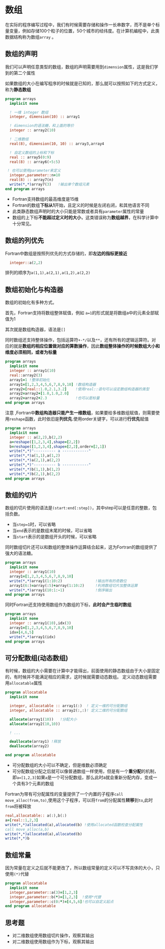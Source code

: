 # 数组

在实际的程序编写过程中，我们有时候需要存储和操作一长串数字，而不是单个标量变量，例如存储100个粒子的位置，50个城市的经纬度。在计算机编程中，此类数据结构称为数组`array` 。

## 数组的声明

我们可以声明任意类型的数组，数组的声明需要用到`dimension`属性，这是我们学到的第二个属性

如果数组的大小在编写程序的时候就是已知的，那么就可以按照如下的方式定义，称为**静态数组**

``` fortran
program arrays
  implicit none

  ! 一维 integer 数组
  integer, dimension(10) :: array1

  ! dimension的语法糖，和上面的等价
  integer :: array2(10)

  ! 二维数组 
  real(8), dimension(10, 10) :: array3,array4

  ! 自定义数组的上标和下标
  real :: array5(0:9)
  real(8) :: array6(-5:5)

 ! 也可以使用parameter来定义
  integer,parameter::n=10
  real(8) :: array7(n)
  write(*,*)array7(3)   !输出单个数组元素
end program arrays
```
-  Fortran支持数组的最高维度是15维
-  Fortran的数组**下标从1**开始，且定义的时候是左闭右闭，和其他语言不同
-  此类静态数组声明时的大小只能是常数或者具有`parameter`属性的常量
-  数组的上下标**不能超过定义时的大小**，这类错误称为**数组越界**，在科学计算中十分常见。

## 数组的列优先

Fortran中数组是按照列优先的方式存储的，即**左边的指标更接近**
``` fortran
  integer::a(2,2)
```
排列的顺序为`a(1,1),a(2,1),a(1,2),a(2,2)`

## 数组初始化与构造器

数组的初始化有多种方式。

首先，Fortran支持将数组整体赋值，例如 `a=1`的形式就是将数组a中的元素全部赋值为1

其次就是数组构造器，语法是`[]`

同时数组还支持整体操作，包括运算符`+-*/`以及`**`，还有所有的逻辑运算符。对应的就是**数组的相应位置做对应的算数操作**，因此**数组整体操作的时候数组大小和维度必须相同，或者为标量**
``` fortran
program arrays
  implicit none
  integer :: array1(10)
  real::array2(3)
  array1=1 !整体初始化
  array1=[1,2,3,4,5,6,7,8,9,10] !数组构造器
  array2=[real::1.0,2.1,3.2]    !使用real::语句可以设定数组构造器的类型
  array2=array2+[1.0,1.0,2.0]   
  array2=array2+2.3             !也可以是标量 
end program arrays
```
注意 ,Fortran中**数组构造器只能产生一维数组**，如果要给多维数组赋值，则需要使用`reshape`函数，此时依旧是**列优先**.使用order关键字，可以进行**行优先**赋值

``` fortran
program arrays
  implicit none
  integer :: a(2,2),b(2,2)
  a=reshape([1,2,3,4],shape=[2,2])
  b=reshape([1,2,3,4],shape=[2,2],order=[2,1])
  write(*,*)"---------- a ------------"
  write(*,*)a(1,1),a(1,2)
  write(*,*)a(2,1),a(2,2)
  write(*,*)"---------- b ------------"
  write(*,*)b(1,1),b(1,2)
  write(*,*)b(2,1),b(2,2)
end program arrays
```

## 数组的切片

数组的切片使用的语法是`(start:end[:step])`，其中step可以是任意的整数，包括负数。

- 当`step=1`时，可以省略
- 当`end`表示的是数组末尾的时候，可以省略
- 当`start`表示的是数组开头的时候，可以省略
  
同时数组切片还可以和数组的整体操作运算结合起来，这为Fortran的数组提供了强大的语法糖。

``` fortran
program arrays
  implicit none
  integer :: array1(10)
  array1=[1,2,3,4,5,6,7,8,9,10]
  write(*,*)array1(1:10:2)               !输出所有的奇数位
  array1(6:)=array(:5)+array(1:10:2)     !利用数组切片加整体运算
  write(*,*)array1(10:1:-1)              !倒序输出
end program arrays
```

同时Fortran还支持使用数组作为数组的下标，**此时会产生临时数组**

``` fortran
program arrays
  implicit none
  integer :: array1(10),idx(3)
  array1=[1,2,3,4,5,6,7,8,9,10]
  idx=[4,6,5]
  write(*,*)array1(idx) 
end program arrays
```
## 可分配数组(动态数组)

有时候，数组的大小需要在计算中才能得出，前面使用的静态数组由于大小是固定的，有时候并不能满足相应的需求，这时候就需要动态数组。
定义动态数组需要用`allocatable`属性

``` fortran
program allocatable
  implicit none

  integer, allocatable :: array1(:)  ! 定义一维的可分配数组
  integer, allocatable :: array2(:,:)! 定义二维的可分配数组

  allocate(array1(10))   !分配大小
  allocate(array2(10,10))

  ! ...

  deallocate(array1) !释放
  deallocate(array2)

end program allocatable
```

- 可分配数组的大小可以不确定，但是维数必须确定
- 可分配数组分配之后就可以像普通数组一样使用，但是有一个**重分配**的机制，即`a=[1,2,3]`如果`a`是一个可分配数组，那么此时a就会重新分配内存，变成一个具有3个元素的数组

Fortran为带有可分配属性的变量提供了一个内置的子程序`call move_alloc(from,to)`,使用这个子程序，可以将`from`的分配属性**转移**到`to`,此时`from`将被释放

``` fortran
real,allocatable:: a(:),b(:)
a=[real::1,2,3]
write(*,*)allocated(a),allocated(b) !使用allocated函数检查分配属性
call move_alloc(a,b)
write(*,*)allocated(a),allocated(b)
write(*,*)b
```

## 数组常量

因为常量在定义之后就不能更改了，所以数组常量的定义可以不写具体的大小，只使用`(*)`代替

``` fortran
program allocatable
  implicit none
  integer,parameter::a(3)=[1,2,3]
  integer,parameter::b(*)=[1,2,3]  !使用*代替
  integer,parameter::c(0:*)=[4,5,6]!也可以自定义起点
end program allocatable
```

## 思考题
- 对二维数组使用数组切片操作，观察其输出
- 对二维数组使用数组作为下标，观察其输出
